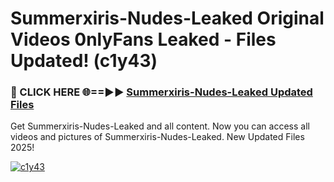 # Summerxiris-Nudes-Leaked Original Videos 0nlyFans Leaked - Files Updated! (c1y43)

<h3>🔴 CLICK HERE 🌐==►► <a href="https://tinyurl.com/4mcuefdz" rel="nofollow">Summerxiris-Nudes-Leaked Updated Files</a></h3>

Get Summerxiris-Nudes-Leaked and all content. Now you can access all videos and pictures of Summerxiris-Nudes-Leaked. New Updated Files 2025!

[![c1y43](https://i.imgur.com/StAQSOY.gif)](https://tinyurl.com/4mcuefdz)
